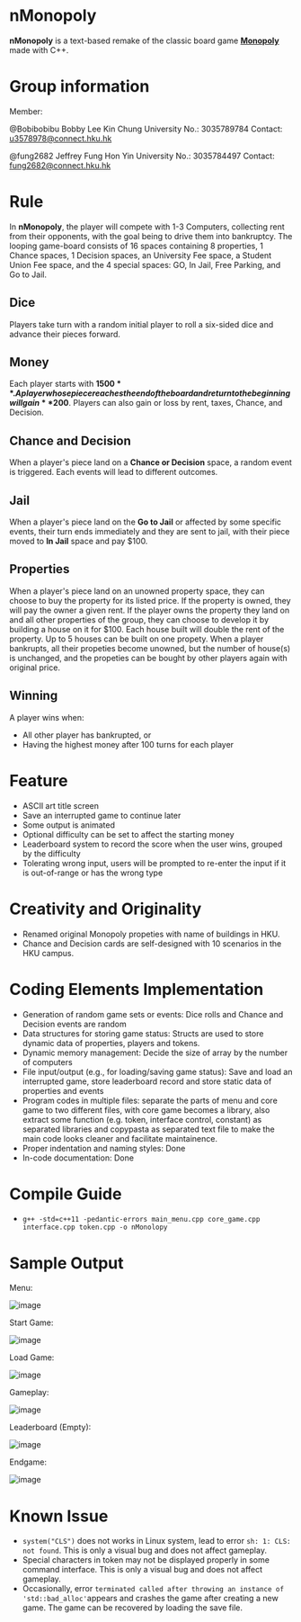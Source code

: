 # nMonopoly
**nMonopoly** is a text-based remake of the classic board game [**Monopoly**](https://en.wikipedia.org/wiki/Monopoly_(game)) made with C++.


# Group information
Member: 

@Bobibobibu Bobby Lee Kin Chung   University No.: 3035789784   Contact: u3578978@connect.hku.hk

@fung2682 Jeffrey Fung Hon Yin   University No.: 3035784497   Contact: fung2682@connect.hku.hk
       
       
# Rule
In **nMonopoly**, the player will compete with 1-3 Computers, collecting rent from their opponents, with the goal being to drive them into bankruptcy. The looping game-board consists of 16 spaces containing 8 properties, 1 Chance spaces, 1 Decision spaces, an University Fee space, a Student Union Fee space, and the 4 special spaces: GO, In Jail, Free Parking, and Go to Jail.

## Dice
Players take turn with a random initial player to roll a six-sided dice and advance their pieces forward.

## Money
Each player starts with **$1500**. A player whose piece reaches the end of the board and return to the beginning will gain **$200**. Players can also gain or loss by rent, taxes, Chance, and Decision.

## Chance and Decision
When a player's piece land on a **Chance or Decision** space, a random event is triggered. Each events will lead to different outcomes.

## Jail
When a player's piece land on the **Go to Jail** or affected by some specific events, their turn ends immediately and they are sent to jail, with their piece moved to **In Jail** space and pay $100.

## Properties
When a player's piece land on an unowned property space, they can choose to buy the property for its listed price. If the property is owned, they will pay the owner a given rent.
If the player owns the property they land on and all other properties of the group, they can choose to develop it by building a house on it for $100. Each house built will double the rent of the property. Up to 5 houses can be built on one propety.
When a player bankrupts, all their propeties become unowned, but the number of house(s) is unchanged, and the propeties can be bought by other players again with original price.

## Winning
A player wins when:
- All other player has bankrupted, or
- Having the highest money after 100 turns for each player

# Feature
- ASCII art title screen
- Save an interrupted game to continue later
- Some output is animated
- Optional difficulty can be set to affect the starting money
- Leaderboard system to record the score when the user wins, grouped by the difficulty
- Tolerating wrong input, users will be prompted to re-enter the input if it is out-of-range or has the wrong type

# Creativity and Originality
- Renamed original Monopoly propeties with name of buildings in HKU.
- Chance and Decision cards are self-designed with 10 scenarios in the HKU campus.

# Coding Elements Implementation
- Generation of random game sets or events: Dice rolls and Chance and Decision events are random
- Data structures for storing game status: Structs are used to store dynamic data of properties, players and tokens.
- Dynamic memory management: Decide the size of array by the number of computers
- File input/output (e.g., for loading/saving game status): Save and load an interrupted game, store leaderboard record and store static data of properties and events
- Program codes in multiple files: separate the parts of menu and core game to two different files, with core game becomes a library, also extract some function (e.g. token, interface control, constant) as separated libraries and copypasta as separated text file to make the main code looks cleaner and facilitate maintainence.
- Proper indentation and naming styles: Done
- In-code documentation: Done

# Compile Guide
- `g++ -std=c++11 -pedantic-errors main_menu.cpp core_game.cpp interface.cpp token.cpp -o nMonolopy`

# Sample Output

Menu:

![image](https://user-images.githubusercontent.com/51908354/116116523-d3743380-a6ed-11eb-803b-d0403ff57e5d.png)

Start Game:

![image](https://user-images.githubusercontent.com/51908354/116116241-82fcd600-a6ed-11eb-8497-2262a9ada534.png)

Load Game:

![image](https://user-images.githubusercontent.com/51908354/116116309-98720000-a6ed-11eb-9cc6-97ea1eafc416.png)

Gameplay:

![image](https://user-images.githubusercontent.com/51908354/116116384-ad4e9380-a6ed-11eb-8b48-5db201f554ee.png)

Leaderboard (Empty):

![image](https://user-images.githubusercontent.com/51908354/116116484-c9523500-a6ed-11eb-8dad-986ef77f57c2.png)

Endgame:

![image](https://user-images.githubusercontent.com/51908354/116116840-2e0d8f80-a6ee-11eb-990c-1f064e669f06.png)

# Known Issue
- `system("CLS")` does not works in Linux system, lead to error `sh: 1: CLS: not found`. This is only a visual bug and does not affect gameplay.
- Special characters in token may not be displayed properly in some command interface. This is only a visual bug and does not affect gameplay.
- Occasionally, error `terminated called after throwing an instance of 'std::bad_alloc'`appears and crashes the game after creating a new game. The game can be recovered by loading the save file.
